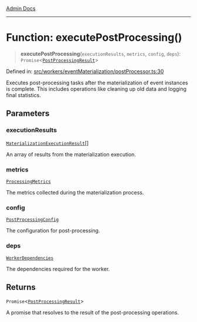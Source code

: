 [Admin Docs](/)

***

# Function: executePostProcessing()

> **executePostProcessing**(`executionResults`, `metrics`, `config`, `deps`): `Promise`\<[`PostProcessingResult`](../interfaces/PostProcessingResult.md)\>

Defined in: [src/workers/eventMaterialization/postProcessor.ts:30](https://github.com/gautam-divyanshu/talawa-api/blob/84910820371ade6fdca33545b3a0fc1e929731b2/src/workers/eventMaterialization/postProcessor.ts#L30)

Executes post-processing tasks after the materialization of event instances is complete.
This includes operations like cleaning up old data and logging final statistics.

## Parameters

### executionResults

[`MaterializationExecutionResult`](../../executionEngine/interfaces/MaterializationExecutionResult.md)[]

An array of results from the materialization execution.

### metrics

[`ProcessingMetrics`](../../types/interfaces/ProcessingMetrics.md)

The metrics collected during the materialization process.

### config

[`PostProcessingConfig`](../interfaces/PostProcessingConfig.md)

The configuration for post-processing.

### deps

[`WorkerDependencies`](../../types/interfaces/WorkerDependencies.md)

The dependencies required for the worker.

## Returns

`Promise`\<[`PostProcessingResult`](../interfaces/PostProcessingResult.md)\>

A promise that resolves to the result of the post-processing operations.
